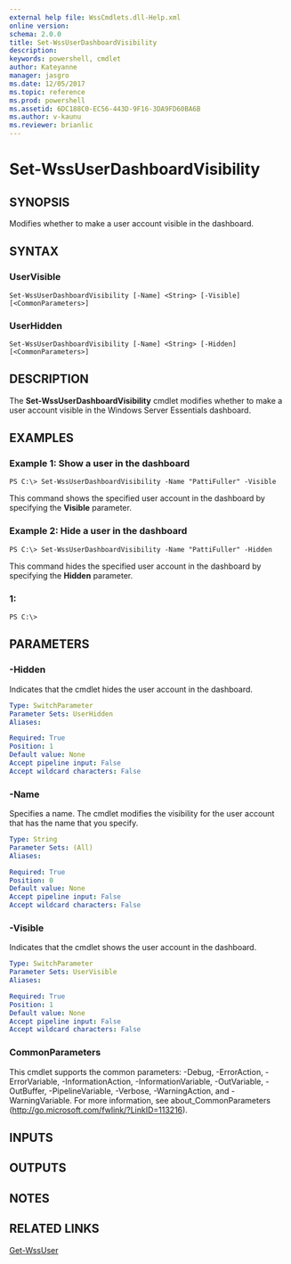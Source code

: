 ```yaml
---
external help file: WssCmdlets.dll-Help.xml
online version: 
schema: 2.0.0
title: Set-WssUserDashboardVisibility
description: 
keywords: powershell, cmdlet
author: Kateyanne
manager: jasgro
ms.date: 12/05/2017
ms.topic: reference
ms.prod: powershell
ms.assetid: 6DC188C0-EC56-443D-9F16-3DA9FD60BA6B
ms.author: v-kaunu
ms.reviewer: brianlic
---
```


# Set-WssUserDashboardVisibility

## SYNOPSIS
Modifies whether to make a user account visible in the dashboard.

## SYNTAX

### UserVisible
```
Set-WssUserDashboardVisibility [-Name] <String> [-Visible] [<CommonParameters>]
```

### UserHidden
```
Set-WssUserDashboardVisibility [-Name] <String> [-Hidden] [<CommonParameters>]
```

## DESCRIPTION
The **Set-WssUserDashboardVisibility** cmdlet modifies whether to make a user account visible in the Windows Server Essentials dashboard.

## EXAMPLES

### Example 1: Show a user in the dashboard
```
PS C:\> Set-WssUserDashboardVisibility -Name "PattiFuller" -Visible
```

This command shows the specified user account in the dashboard by specifying the **Visible** parameter.

### Example 2: Hide a user in the dashboard
```
PS C:\> Set-WssUserDashboardVisibility -Name "PattiFuller" -Hidden
```

This command hides the specified user account in the dashboard by specifying the **Hidden** parameter.

### 1:
```
PS C:\>
```

## PARAMETERS

### -Hidden
Indicates that the cmdlet hides the user account in the dashboard.

```yaml
Type: SwitchParameter
Parameter Sets: UserHidden
Aliases: 

Required: True
Position: 1
Default value: None
Accept pipeline input: False
Accept wildcard characters: False
```

### -Name
Specifies a name.
The cmdlet modifies the visibility for the user account that has the name that you specify.

```yaml
Type: String
Parameter Sets: (All)
Aliases: 

Required: True
Position: 0
Default value: None
Accept pipeline input: False
Accept wildcard characters: False
```

### -Visible
Indicates that the cmdlet shows the user account in the dashboard.

```yaml
Type: SwitchParameter
Parameter Sets: UserVisible
Aliases: 

Required: True
Position: 1
Default value: None
Accept pipeline input: False
Accept wildcard characters: False
```

### CommonParameters
This cmdlet supports the common parameters: -Debug, -ErrorAction, -ErrorVariable, -InformationAction, -InformationVariable, -OutVariable, -OutBuffer, -PipelineVariable, -Verbose, -WarningAction, and -WarningVariable. For more information, see about_CommonParameters (http://go.microsoft.com/fwlink/?LinkID=113216).

## INPUTS

## OUTPUTS

## NOTES

## RELATED LINKS

[Get-WssUser](./Get-WssUser.md)


